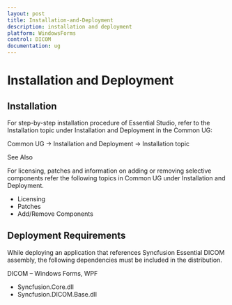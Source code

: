 ```yaml
---
layout: post
title: Installation-and-Deployment
description: installation and deployment
platform: WindowsForms
control: DICOM 
documentation: ug
---
```


# Installation and Deployment

## Installation

For step-by-step installation procedure of Essential Studio, refer to the Installation topic under Installation and Deployment in the Common UG:

Common UG -> Installation and Deployment -> Installation topic

See Also

For licensing, patches and information on adding or removing selective components refer the following topics in Common UG under Installation and Deployment.

* Licensing
* Patches
* Add/Remove Components



## Deployment Requirements

While deploying an application that references Syncfusion Essential DICOM assembly, the following dependencies must be included in the distribution.



DICOM – Windows Forms, WPF

* Syncfusion.Core.dll
* Syncfusion.DICOM.Base.dll



